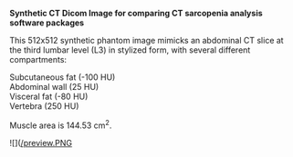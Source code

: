 **Synthetic CT Dicom Image for comparing CT sarcopenia analysis software packages** 

This 512x512 synthetic phantom image mimicks an abdominal CT slice at the third lumbar level (L3) in stylized form, with several different compartments: 

Subcutaneous fat (-100 HU)   
Abdominal wall (25 HU)   
Visceral fat (-80 HU)    
Vertebra (250 HU)   


Muscle area is 144.53 cm<sup>2</sup>.


![]([/preview.PNG](https://github.com/Sarcopenia/SarcopeniaTest/blob/main/preview.PNG)

